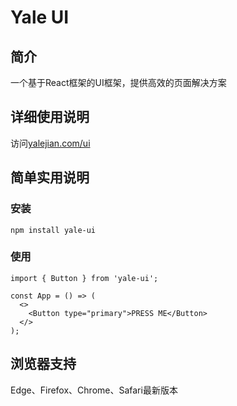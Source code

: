 # Yale UI
## 简介
一个基于React框架的UI框架，提供高效的页面解决方案
## 详细使用说明
访问[yalejian.com/ui]()
## 简单实用说明
### 安装
```
npm install yale-ui
```
### 使用

```
import { Button } from 'yale-ui';
 
const App = () => (
  <>
    <Button type="primary">PRESS ME</Button>
  </>
);
```
## 浏览器支持
Edge、Firefox、Chrome、Safari最新版本
